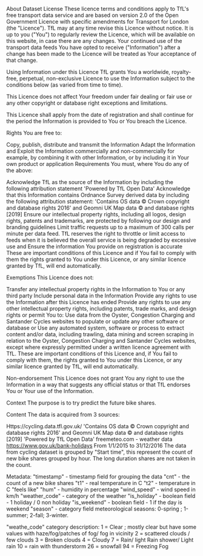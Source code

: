 About Dataset
License
These licence terms and conditions apply to TfL's free transport data service and are based on version 2.0 of the Open Government Licence with specific amendments for Transport for London (the "Licence"). TfL may at any time revise this Licence without notice. It is up to you ("You") to regularly review the Licence, which will be available on this website, in case there are any changes. Your continued use of the transport data feeds You have opted to receive ("Information") after a change has been made to the Licence will be treated as Your acceptance of that change.

Using Information under this Licence
TfL grants You a worldwide, royalty-free, perpetual, non-exclusive Licence to use the Information subject to the conditions below (as varied from time to time).

This Licence does not affect Your freedom under fair dealing or fair use or any other copyright or database right exceptions and limitations.

This Licence shall apply from the date of registration and shall continue for the period the Information is provided to You or You breach the Licence.

Rights
You are free to:

Copy, publish, distribute and transmit the Information
Adapt the Information and
Exploit the Information commercially and non-commercially for example, by combining it with other Information, or by including it in Your own product or application
Requirements
You must, where You do any of the above:

Acknowledge TfL as the source of the Information by including the following attribution statement 'Powered by TfL Open Data'
Acknowledge that this Information contains Ordnance Survey derived data by including the following attribution statement: 'Contains OS data © Crown copyright and database rights 2016' and Geomni UK Map data © and database rights [2019]
Ensure our intellectual property rights, including all logos, design rights, patents and trademarks, are protected by following our design and branding guidelines
Limit traffic requests up to a maximum of 300 calls per minute per data feed. TfL reserves the right to throttle or limit access to feeds when it is believed the overall service is being degraded by excessive use and
Ensure the information You provide on registration is accurate
These are important conditions of this Licence and if You fail to comply with them the rights granted to You under this Licence, or any similar licence granted by TfL, will end automatically.

Exemptions
This Licence does not:

Transfer any intellectual property rights in the Information to You or any third party
Include personal data in the Information
Provide any rights to use the Information after this Licence has ended
Provide any rights to use any other intellectual property rights, including patents, trade marks, and design rights or permit You to:
Use data from the Oyster, Congestion Charging and Santander Cycles websites to populate or update any other software or database or
Use any automated system, software or process to extract content and/or data, including trawling, data mining and screen scraping
in relation to the Oyster, Congestion Charging and Santander Cycles websites, except where expressly permitted under a written licence agreement with TfL.
These are important conditions of this Licence and, if You fail to comply with them, the rights granted to You under this Licence, or any similar licence granted by TfL, will end automatically.

Non-endorsement
This Licence does not grant You any right to use the Information in a way that suggests any official status or that TfL endorses You or Your use of the Information.

Context
The purpose is to try predict the future bike shares.

Content
The data is acquired from 3 sources:

Https://cycling.data.tfl.gov.uk/ 'Contains OS data © Crown copyright and database rights 2016' and Geomni UK Map data © and database rights [2019] 'Powered by TfL Open Data'
freemeteo.com - weather data
https://www.gov.uk/bank-holidays
From 1/1/2015 to 31/12/2016
The data from cycling dataset is grouped by "Start time", this represent the count of new bike shares grouped by hour. The long duration shares are not taken in the count.

Metadata:
"timestamp" - timestamp field for grouping the data
"cnt" - the count of a new bike shares
"t1" - real temperature in C
"t2" - temperature in C "feels like"
"hum" - humidity in percentage
"wind_speed" - wind speed in km/h
"weather_code" - category of the weather
"is_holiday" - boolean field - 1 holiday / 0 non holiday
"is_weekend" - boolean field - 1 if the day is weekend
"season" - category field meteorological seasons: 0-spring ; 1-summer; 2-fall; 3-winter.

"weathe_code" category description:
1 = Clear ; mostly clear but have some values with haze/fog/patches of fog/ fog in vicinity 2 = scattered clouds / few clouds 3 = Broken clouds 4 = Cloudy 7 = Rain/ light Rain shower/ Light rain 10 = rain with thunderstorm 26 = snowfall 94 = Freezing Fog

